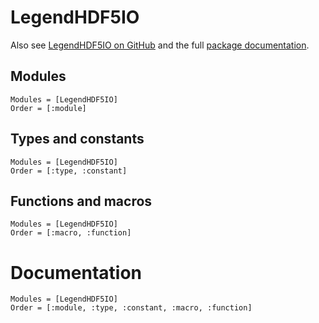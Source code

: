 # LegendHDF5IO

Also see [LegendHDF5IO on GitHub](https://github.com/legend-exp/LegendHDF5IO.jl)
and the full [package documentation](https://legend-exp.github.io/LegendHDF5IO.jl/stable/).

## Modules

```@index
Modules = [LegendHDF5IO]
Order = [:module]
```

## Types and constants

```@index
Modules = [LegendHDF5IO]
Order = [:type, :constant]
```

## Functions and macros

```@index
Modules = [LegendHDF5IO]
Order = [:macro, :function]
```

# Documentation

```@autodocs
Modules = [LegendHDF5IO]
Order = [:module, :type, :constant, :macro, :function]
```
